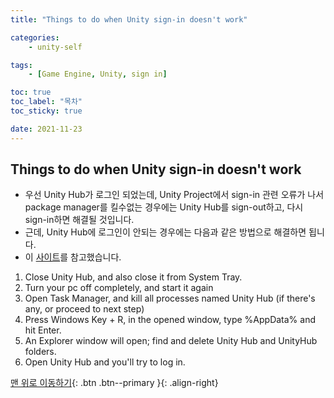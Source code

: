 ```yaml
---
title: "Things to do when Unity sign-in doesn't work"

categories:
    - unity-self

tags:
    - [Game Engine, Unity, sign in]

toc: true
toc_label: "목차"
toc_sticky: true

date: 2021-11-23
---
```


## Things to do when Unity sign-in doesn't work
- 우선 Unity Hub가 로그인 되었는데, Unity Project에서 sign-in 관련 오류가 나서 package manager를 킬수없는 경우에는 Unity Hub를 sign-out하고, 다시 sign-in하면 해결될 것입니다.
- 근데, Unity Hub에 로그인이 안되는 경우에는 다음과 같은 방법으로 해결하면 됩니다.
- 이 [사이트](https://answers.unity.com/questions/1732776/cant-sign-into-unity-hub-sign-in-window-is-blank.html)를 참고했습니다.
1. Close Unity Hub, and also close it from System Tray.
2. Turn your pc off completely, and start it again
3. Open Task Manager, and kill all processes named Unity Hub (if there's any, or proceed to next step)
4. Press Windows Key + R, in the opened window, type %AppData% and hit Enter.
5. An Explorer window will open; find and delete Unity Hub and UnityHub folders.
6. Open Unity Hub and you'll try to log in.

[맨 위로 이동하기](#){: .btn .btn--primary }{: .align-right}